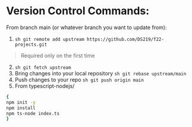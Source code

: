 # Version Control Commands:
From branch main (or whatever branch you want to update from):
1. ```sh git remote add upstream https://github.com/DS219/f22-projects.git```
> Required only on the first time
2. ```sh git fetch upstream```
3. Bring changes into your local repository
```sh git rebase upstream/main```
4. Push changes to your repo
```sh git push origin main```
5. From typescript-nodejs/
```sh 
{
npm init -y
npm install
npm ts-node index.ts
}
```
